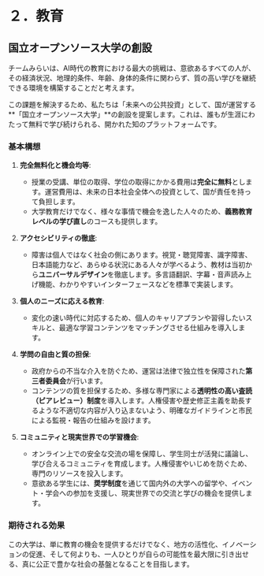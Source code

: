 
# ２．教育

## 国立オープンソース大学の創設

チームみらいは、AI時代の教育における最大の挑戦は、意欲あるすべての人が、その経済状況、地理的条件、年齢、身体的条件に関わらず、質の高い学びを継続できる環境を構築することだと考えます。

この課題を解決するため、私たちは「未来への公共投資」として、国が運営する**「国立オープンソース大学」**の創設を提案します。これは、誰もが生涯にわたって無料で学び続けられる、開かれた知のプラットフォームです。

### 基本構想

1.  **完全無料化と機会均等**:
    *   授業の受講、単位の取得、学位の取得にかかる費用は**完全に無料**とします。運営費用は、未来の日本社会全体への投資として、国が責任を持って負担します。
    *   大学教育だけでなく、様々な事情で機会を逸した人々のため、**義務教育レベルの学び直し**のコースも提供します。

2.  **アクセシビリティの徹底**:
    *   障害は個人ではなく社会の側にあります。視覚・聴覚障害、識字障害、日本語能力など、あらゆる状況にある人々が学べるよう、教材は当初から**ユニバーサルデザイン**を徹底します。多言語翻訳、字幕・音声読み上げ機能、わかりやすいインターフェースなどを標準で実装します。

3.  **個人のニーズに応える教育**:
    *   変化の速い時代に対応するため、個人のキャリアプランや習得したいスキルと、最適な学習コンテンツをマッチングさせる仕組みを導入します。

4.  **学問の自由と質の担保**:
    *   政府からの不当な介入を防ぐため、運営は法律で独立性を保障された**第三者委員会**が行います。
    *   コンテンツの質を担保するため、多様な専門家による**透明性の高い査読（ピアレビュー）制度**を導入します。人権侵害や歴史修正主義を助長するような不適切な内容が入り込まないよう、明確なガイドラインと市民による監視・報告の仕組みを設けます。

5.  **コミュニティと現実世界での学習機会**:
    *   オンライン上での安全な交流の場を保障し、学生同士が活発に議論し、学び合えるコミュニティを育成します。人権侵害やいじめを防ぐため、専門のリソースを投入します。
    *   意欲ある学生には、**奨学制度**を通じて国内外の大学への留学や、イベント・学会への参加を支援し、現実世界での交流と学びの機会を提供します。

### 期待される効果

この大学は、単に教育の機会を提供するだけでなく、地方の活性化、イノベーションの促進、そして何よりも、一人ひとりが自らの可能性を最大限に引き出せる、真に公正で豊かな社会の基盤となることを目指します。
